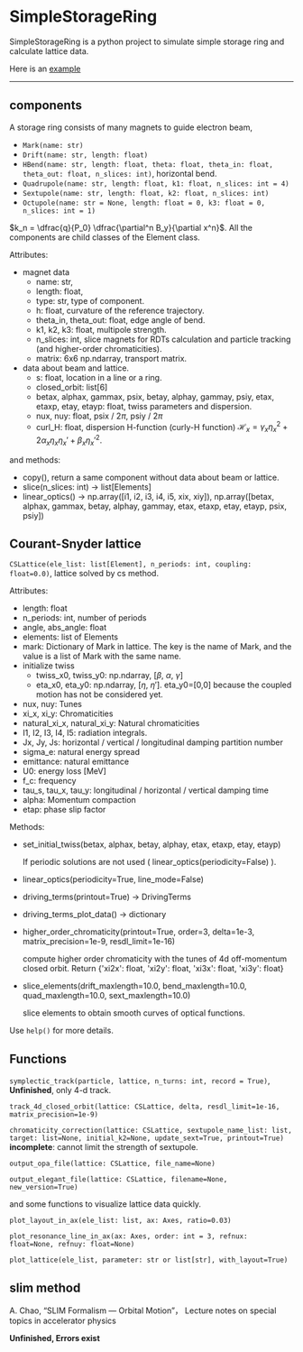 # SimpleStorageRing
SimpleStorageRing is a python project to simulate simple storage ring and calculate lattice data.

Here is an [example](https://nbviewer.org/github/wei0852/simplestoragering/blob/master/Example.ipynb?flush_cache=true)

-------------------------
## components
A storage ring consists of many magnets to guide electron beam,

* `Mark(name: str)`
* `Drift(name: str, length: float)`
* `HBend(name: str, length: float, theta: float, theta_in: float, theta_out: float, n_slices: int)`, horizontal bend.
* `Quadrupole(name: str, length: float, k1: float, n_slices: int = 4)`
* `Sextupole(name: str, length: float, k2: float, n_slices: int)`
* `Octupole(name: str = None, length: float = 0, k3: float = 0, n_slices: int = 1)`

$k_n = \dfrac{q}{P_0} \dfrac{\partial^n B_y}{\partial x^n}$. All the components are child classes of the Element class. 

Attributes:

* magnet data
    * name: str, 
    * length: float, 
    * type: str, type of component.
    * h: float, curvature of the reference trajectory.
    * theta_in, theta_out: float, edge angle of bend.
    * k1, k2, k3: float, multipole strength.
    * n_slices: int, slice magnets for RDTs calculation and particle tracking (and higher-order chromaticities).
    * matrix: 6x6 np.ndarray, transport matrix.
* data about beam and lattice.
    * s: float, location in a line or a ring.
    * closed_orbit: list[6]
    * betax, alphax, gammax, psix, betay, alphay, gammay, psiy, etax, etaxp, etay, etayp: float, twiss parameters and dispersion.
    * nux, nuy: float, psix / 2$\pi$, psiy / 2$\pi$
    * curl_H: float, dispersion H-function (curly-H function) $\mathcal{H}_x=\gamma_x \eta_x^2 + 2\alpha_x \eta_x \eta_x' + \beta_x\eta_x'^2$.

and methods:

* copy(), return a same component without data about beam or lattice. 
* slice(n_slices: int) -> list[Elements]
* linear_optics() -> np.array([i1, i2, i3, i4, i5, xix, xiy]), 
                           np.array([betax, alphax, gammax, betay, alphay, gammay, etax, etaxp, etay, etayp, psix, psiy])

## Courant-Snyder lattice
`CSLattice(ele_list: list[Element], n_periods: int, coupling: float=0.0)`, lattice solved by cs method.

Attributes:
* length: float
* n_periods: int, number of periods
* angle, abs_angle: float
* elements: list of Elements
* mark: Dictionary of Mark in lattice. The key is the name of Mark, and the value is a list of Mark with the same name.
* initialize twiss
    * twiss_x0, twiss_y0: np.ndarray, [$\beta$, $\alpha$, $\gamma$]
    * eta_x0, eta_y0: np.ndarray, [$\eta$, $\eta'$]. eta_y0=[0,0] because the coupled motion has not be considered yet.
* nux, nuy: Tunes
* xi_x, xi_y: Chromaticities
* natural_xi_x, natural_xi_y: Natural chromaticities
* I1, I2, I3, I4, I5: radiation integrals.
* Jx, Jy, Js: horizontal / vertical / longitudinal damping partition number
* sigma_e: natural energy spread
* emittance: natural emittance
* U0: energy loss [MeV]
* f_c: frequency
* tau_s, tau_x, tau_y: longitudinal / horizontal / vertical damping time
* alpha: Momentum compaction
* etap: phase slip factor

Methods:
* set_initial_twiss(betax, alphax, betay, alphay, etax, etaxp, etay, etayp)
  
    If periodic solutions are not used ( linear_optics(periodicity=False) ).
* linear_optics(periodicity=True, line_mode=False)
* driving_terms(printout=True) -> DrivingTerms
* driving_terms_plot_data() -> dictionary
* higher_order_chromaticity(printout=True, order=3, delta=1e-3, matrix_precision=1e-9, resdl_limit=1e-16)
  
  compute higher order chromaticity with the tunes of 4d off-momentum closed orbit.
  Return {'xi2x': float, 'xi2y': float, 'xi3x': float, 'xi3y': float}
* slice_elements(drift_maxlength=10.0, bend_maxlength=10.0, quad_maxlength=10.0, sext_maxlength=10.0)
 
   slice elements to obtain smooth curves of optical functions.

Use `help()` for more details.
## Functions

`symplectic_track(particle, lattice, n_turns: int, record = True)`, **Unfinished**, only 4-d track.

`track_4d_closed_orbit(lattice: CSLattice, delta, resdl_limit=1e-16, matrix_precision=1e-9)`

`chromaticity_correction(lattice: CSLattice, sextupole_name_list: list, target: list=None, initial_k2=None, update_sext=True, printout=True)`
**incomplete**: cannot limit the strength of sextupole.

`output_opa_file(lattice: CSLattice, file_name=None)`

`output_elegant_file(lattice: CSLattice, filename=None, new_version=True)`

and some functions to visualize lattice data quickly.

`plot_layout_in_ax(ele_list: list, ax: Axes, ratio=0.03)`

`plot_resonance_line_in_ax(ax: Axes, order: int = 3, refnux: float=None, refnuy: float=None)`

`plot_lattice(ele_list, parameter: str or list[str], with_layout=True)`

## slim method
A. Chao, “SLIM Formalism — Orbital Motion”， Lecture notes on special topics in accelerator 
physics

**Unfinished, Errors exist**

